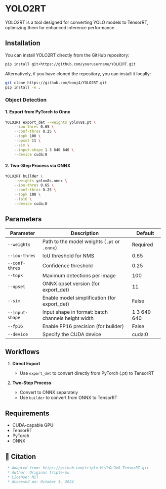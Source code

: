 # YOLO2RT

YOLO2RT is a tool designed for converting YOLO models to TensorRT, optimizing them for enhanced inference performance.

## Installation

You can install YOLO2RT directly from the GitHub repository:

```bash
pip install git+https://github.com/yourusername/YOLO2RT.git
```
Alternatively, if you have cloned the repository, you can install it locally:
```bash
git clone https://github.com/bonj4/YOLO2RT.git
pip install -e .
```


### Object Detection

#### 1. Export from PyTorch to Onnx

```bash
YOLO2RT export_det --weights yolov8s.pt \
    --iou-thres 0.65 \
    --conf-thres 0.25 \
    --topk 100 \
    --opset 11 \
    --sim \
    --input-shape 1 3 640 640 \
    --device cuda:0
```

#### 2. Two-Step Process via ONNX

```bash
YOLO2RT builder \
    --weights yolov8s.onnx \
    --iou-thres 0.65 \
    --conf-thres 0.25 \
    --topk 100 \
    --fp16 \
    --device cuda:0
```

## Parameters

| Parameter | Description | Default |
|-----------|-------------|---------|
| `--weights` | Path to the model weights (`.pt` or `.onnx`) | Required |
| `--iou-thres` | IoU threshold for NMS | 0.65 |
| `--conf-thres` | Confidence threshold | 0.25 |
| `--topk` | Maximum detections per image | 100 |
| `--opset` | ONNX opset version (for export_det) | 11 |
| `--sim` | Enable model simplification (for export_det) | False |
| `--input-shape` | Input shape in format: batch channels height width | 1 3 640 640 |
| `--fp16` | Enable FP16 precision (for builder) | False |
| `--device` | Specify the CUDA device | cuda:0 |

## Workflows

1. **Direct Export**
   - Use `export_det` to convert directly from PyTorch (.pt) to TensorRT

2. **Two-Step Process**
   - Convert to ONNX separately
   - Use `builder` to convert from ONNX to TensorRT

## Requirements

- CUDA-capable GPU
- TensorRT
- PyTorch
- ONNX

## 🤗 Citation
```bibtex
 * Adapted from: https://github.com/triple-Mu/YOLOv8-TensorRT.git
 * Author: Original triple-mu
 * License: MIT
 * Accessed on: October 3, 2024
```
